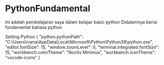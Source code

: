 # PythonFundamental
Ini adalah pembelajaran saya dalam belajar basic python
Didalamnya berisi fundamental bahasa python

Setting Python
{
    "python.pythonPath": "C:\\Users\\ivana\\AppData\\Local\\Microsoft\\Python\\Python39\\python.exe",
    "editor.fontSize": 15,
    "window.zoomLevel": 0,
    "terminal.integrated.fontSize": 15,
    "workbench.colorTheme": "Noctis Minimus",
    "workbench.iconTheme": "vscode-icons"
}
